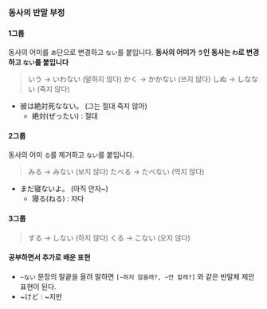 ### 동사의 반말 부정

#### 1그룹

동사의 어미를 `あ`단으로 변경하고 `ない`를 붙입니다.
**동사의 어미가 `う`인 동사는 `わ`로 변경하고 `ない`를 붙입니다**

> いう -> いわない (말하지 않다)
> かく -> かかない (쓰지 않다)
> しぬ -> しなない (죽지 않다)

- 彼は絶対死なない。 (그는 절대 죽지 않아)
  - 絶対(ぜったい) : 절대

#### 2그룹

동사의 어미 `る`를 제거하고 `ない`를 붙입니다.

> みる -> みない (보지 않다)
> たべる -> たべない (먹지 않다)

- まだ寝ないよ。 (아직 안자~)
  - 寝る(ねる) : 자다

#### 3그룹

> する -> しない (하지 않다)
> くる -> こない (오지 않다)

#### 공부하면서 추가로 배운 표현

- `~ない` 문장의 말끝을 올려 말하면 `[~하지 않을래?, ~안 할래?]` 와 같은 반말체 제안 표현이 된다.
- ~けど : ~지만
